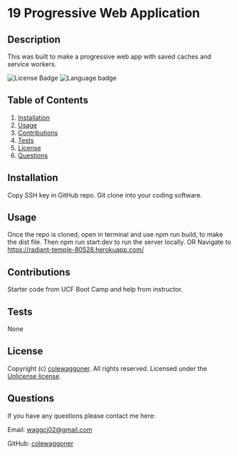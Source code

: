 
  # 19 Progressive Web Application


  ## Description
  This was built to make a progressive web app with saved caches and service workers.

  ![License Badge](https://img.shields.io/badge/license-Unlicense-success?style=flat)
  ![Language badge](https://img.shields.io/github/languages/top/colewaggoner/19-PWA)
  
  
  ## Table of Contents
  1. [Installation](#installation)
  2. [Usage](#usage)
  3. [Contributions](#contributions)
  4. [Tests](#tests)
  5. [License](#license)
  6. [Questions](#questions)
  
  
  ## Installation
  Copy SSH key in GitHub repo. Git clone into your coding software.
  
  
  ## Usage
  Once the repo is cloned, open in terminal and use npm run build, to make the dist file. Then npm run start:dev to run the server locally.
  OR 
  Navigate to https://radiant-temple-80528.herokuapp.com/
  
  
  ## Contributions
  Starter code from UCF Boot Camp and help from instructor.
  
  
  ## Tests
  None
  

  ## License
  Copyright (c) [colewaggoner](https://github.com/colewaggoner). All rights reserved. 
  Licensed under the [Unlicense license](https://choosealicense.com/licenses/unlicense/).
  
  
  ## Questions
  If you have any questions please contact me here:
  
Email: waggcj02@gmail.com
  
GitHub: [colewaggoner](https://github.com/colewaggoner)